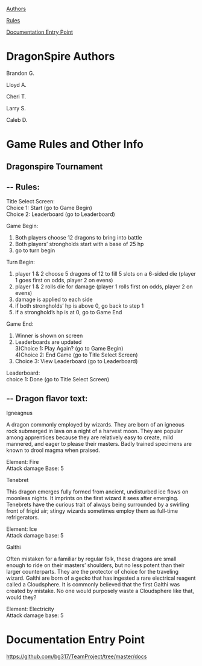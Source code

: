 
[Authors](#authors)

[Rules](#rules)

[Documentation Entry Point](#docs)


# <a name="authors"></a>DragonSpire Authors
Brandon G.

Lloyd A.

Cheri T.

Larry S. 

Caleb D.


# <a name="rules"></a>Game Rules and Other Info

Dragonspire Tournament
--------------------------

--
Rules:
--

Title Select Screen:<br/>
Choice 1: Start  (go to Game Begin)<br/>
Choice 2: Leaderboard (go to Leaderboard)<br/>

Game Begin:<br/>
1) Both players choose 12 dragons to bring into battle<br/>
2) Both players’ strongholds start with a base of 25 hp<br/>
3) go to turn begin<br/>

Turn Begin:<br/>
1) player 1 & 2 choose 5 dragons of 12 to fill 5 slots on a 6-sided die (player 1 goes first on odds, player 2 on evens)<br/>
2) player 1 & 2 rolls die for damage (player 1 rolls first on odds, player 2 on evens)<br/>
3) damage is applied to each side<br/>
4) if both strongholds’ hp is above 0, go back to step 1<br/>
5) if a stronghold’s hp is at 0, go to Game End<br/>

Game End:<br/>
1) Winner is shown on screen<br/>
2) Leaderboards are updated<br/>
3)Choice 1: Play Again? (go to Game Begin)<br/>
4)Choice 2: End Game (go to Title Select Screen)<br/>
5) Choice 3: View Leaderboard (go to Leaderboard)<br/>

Leaderboard:<br/>
choice 1: Done (go to Title Select Screen)<br/>

--
Dragon flavor text:
--

Igneagnus

A dragon commonly employed by wizards. They are born of an igneous rock submerged in lava on a night of a harvest moon. They are popular among apprentices because they are relatively easy to create, mild mannered, and eager to please their masters. Badly trained specimens are known to drool magma when praised. 

Element: Fire<br/>
Attack damage Base: 5

Tenebret

This dragon emerges fully formed from ancient, undisturbed ice flows on moonless nights. It imprints on the first wizard it sees after emerging. Tenebrets have the curious trait of always being surrounded by a swirling front of frigid air; stingy wizards sometimes employ them as full-time refrigerators. 

Element: Ice<br/>
Attack damage base: 5

Galthi

Often mistaken for a familiar by regular folk, these dragons are small enough to ride on their masters’ shoulders, but no less potent than their larger counterparts. They are the protector of choice for the traveling wizard.  Galthi are born of a gecko that has ingested a rare electrical reagent called a Cloudsphere. It is commonly believed that the first Galthi was created by mistake. No one would purposely waste a Cloudsphere like that, would they?

Element: Electricity<br/>
Attack damage base: 5


# <a href="docs"></a> Documentation Entry Point

https://github.com/bg317/TeamProject/tree/master/docs

